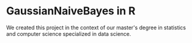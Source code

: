 # GaussianNaiveBayes in R
We created this project in the context of our master's degree in statistics and computer science specialized in data science.
